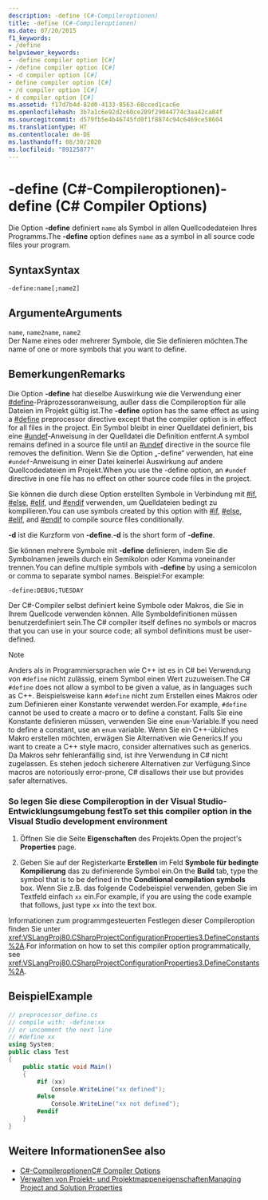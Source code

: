 ```yaml
---
description: -define (C#-Compileroptionen)
title: -define (C#-Compileroptionen)
ms.date: 07/20/2015
f1_keywords:
- /define
helpviewer_keywords:
- -define compiler option [C#]
- /define compiler option [C#]
- -d compiler option [C#]
- define compiler option [C#]
- /d compiler option [C#]
- d compiler option [C#]
ms.assetid: f17d7b4d-82d0-4133-8563-68cced1cac6e
ms.openlocfilehash: 3b7a1c6e92d2c60ce289f29044774c3aa42ca84f
ms.sourcegitcommit: d579fb5e4b46745fd0f1f8874c94c6469ce58604
ms.translationtype: HT
ms.contentlocale: de-DE
ms.lasthandoff: 08/30/2020
ms.locfileid: "89125877"
---
```

# <a name="-define-c-compiler-options"></a><span data-ttu-id="3af7a-103">-define (C#-Compileroptionen)</span><span class="sxs-lookup"><span data-stu-id="3af7a-103">-define (C# Compiler Options)</span></span>
<span data-ttu-id="3af7a-104">Die Option **-define** definiert `name` als Symbol in allen Quellcodedateien Ihres Programms.</span><span class="sxs-lookup"><span data-stu-id="3af7a-104">The **-define** option defines `name` as a symbol in all source code files your program.</span></span>  
  
## <a name="syntax"></a><span data-ttu-id="3af7a-105">Syntax</span><span class="sxs-lookup"><span data-stu-id="3af7a-105">Syntax</span></span>  
  
```console  
-define:name[;name2]  
```  
  
## <a name="arguments"></a><span data-ttu-id="3af7a-106">Argumente</span><span class="sxs-lookup"><span data-stu-id="3af7a-106">Arguments</span></span>  
 <span data-ttu-id="3af7a-107">`name`, `name2`</span><span class="sxs-lookup"><span data-stu-id="3af7a-107">`name`, `name2`</span></span>  
 <span data-ttu-id="3af7a-108">Der Name eines oder mehrerer Symbole, die Sie definieren möchten.</span><span class="sxs-lookup"><span data-stu-id="3af7a-108">The name of one or more symbols that you want to define.</span></span>  
  
## <a name="remarks"></a><span data-ttu-id="3af7a-109">Bemerkungen</span><span class="sxs-lookup"><span data-stu-id="3af7a-109">Remarks</span></span>  
 <span data-ttu-id="3af7a-110">Die Option **-define** hat dieselbe Auswirkung wie die Verwendung einer [#define](../preprocessor-directives/preprocessor-define.md)-Präprozessoranweisung, außer dass die Compileroption für alle Dateien im Projekt gültig ist.</span><span class="sxs-lookup"><span data-stu-id="3af7a-110">The **-define** option has the same effect as using a [#define](../preprocessor-directives/preprocessor-define.md) preprocessor directive except that the compiler option is in effect for all files in the project.</span></span> <span data-ttu-id="3af7a-111">Ein Symbol bleibt in einer Quelldatei definiert, bis eine [#undef](../preprocessor-directives/preprocessor-undef.md)-Anweisung in der Quelldatei die Definition entfernt.</span><span class="sxs-lookup"><span data-stu-id="3af7a-111">A symbol remains defined in a source file until an [#undef](../preprocessor-directives/preprocessor-undef.md) directive in the source file removes the definition.</span></span> <span data-ttu-id="3af7a-112">Wenn Sie die Option „-define“ verwenden, hat eine `#undef`-Anweisung in einer Datei keinerlei Auswirkung auf andere Quellcodedateien im Projekt.</span><span class="sxs-lookup"><span data-stu-id="3af7a-112">When you use the -define option, an `#undef` directive in one file has no effect on other source code files in the project.</span></span>  
  
 <span data-ttu-id="3af7a-113">Sie können die durch diese Option erstellten Symbole in Verbindung mit [#if](../preprocessor-directives/preprocessor-if.md), [#else](../preprocessor-directives/preprocessor-else.md), [#elif](../preprocessor-directives/preprocessor-elif.md), und [#endif](../preprocessor-directives/preprocessor-endif.md) verwenden, um Quelldateien bedingt zu kompilieren.</span><span class="sxs-lookup"><span data-stu-id="3af7a-113">You can use symbols created by this option with [#if](../preprocessor-directives/preprocessor-if.md), [#else](../preprocessor-directives/preprocessor-else.md), [#elif](../preprocessor-directives/preprocessor-elif.md), and [#endif](../preprocessor-directives/preprocessor-endif.md) to compile source files conditionally.</span></span>  
  
 <span data-ttu-id="3af7a-114">**-d** ist die Kurzform von **-define**.</span><span class="sxs-lookup"><span data-stu-id="3af7a-114">**-d** is the short form of **-define**.</span></span>  
  
 <span data-ttu-id="3af7a-115">Sie können mehrere Symbole mit **-define** definieren, indem Sie die Symbolnamen jeweils durch ein Semikolon oder Komma voneinander trennen.</span><span class="sxs-lookup"><span data-stu-id="3af7a-115">You can define multiple symbols with **-define** by using a semicolon or comma to separate symbol names.</span></span> <span data-ttu-id="3af7a-116">Beispiel:</span><span class="sxs-lookup"><span data-stu-id="3af7a-116">For example:</span></span>  
  
```console  
-define:DEBUG;TUESDAY  
```  
  
 <span data-ttu-id="3af7a-117">Der C#-Compiler selbst definiert keine Symbole oder Makros, die Sie in Ihrem Quellcode verwenden können. Alle Symboldefinitionen müssen benutzerdefiniert sein.</span><span class="sxs-lookup"><span data-stu-id="3af7a-117">The C# compiler itself defines no symbols or macros that you can use in your source code; all symbol definitions must be user-defined.</span></span>  
  
> [!NOTE]
> <span data-ttu-id="3af7a-118">Anders als in Programmiersprachen wie C++ ist es in C# bei Verwendung von `#define` nicht zulässig, einem Symbol einen Wert zuzuweisen.</span><span class="sxs-lookup"><span data-stu-id="3af7a-118">The C# `#define` does not allow a symbol to be given a value, as in languages such as C++.</span></span> <span data-ttu-id="3af7a-119">Beispielsweise kann `#define` nicht zum Erstellen eines Makros oder zum Definieren einer Konstante verwendet werden.</span><span class="sxs-lookup"><span data-stu-id="3af7a-119">For example, `#define` cannot be used to create a macro or to define a constant.</span></span> <span data-ttu-id="3af7a-120">Falls Sie eine Konstante definieren müssen, verwenden Sie eine `enum`-Variable.</span><span class="sxs-lookup"><span data-stu-id="3af7a-120">If you need to define a constant, use an `enum` variable.</span></span> <span data-ttu-id="3af7a-121">Wenn Sie ein C++-übliches Makro erstellen möchten, erwägen Sie Alternativen wie Generics.</span><span class="sxs-lookup"><span data-stu-id="3af7a-121">If you want to create a C++ style macro, consider alternatives such as generics.</span></span> <span data-ttu-id="3af7a-122">Da Makros sehr fehleranfällig sind, ist ihre Verwendung in C# nicht zugelassen. Es stehen jedoch sicherere Alternativen zur Verfügung.</span><span class="sxs-lookup"><span data-stu-id="3af7a-122">Since macros are notoriously error-prone, C# disallows their use but provides safer alternatives.</span></span>  
  
### <a name="to-set-this-compiler-option-in-the-visual-studio-development-environment"></a><span data-ttu-id="3af7a-123">So legen Sie diese Compileroption in der Visual Studio-Entwicklungsumgebung fest</span><span class="sxs-lookup"><span data-stu-id="3af7a-123">To set this compiler option in the Visual Studio development environment</span></span>  
  
1. <span data-ttu-id="3af7a-124">Öffnen Sie die Seite **Eigenschaften** des Projekts.</span><span class="sxs-lookup"><span data-stu-id="3af7a-124">Open the project's **Properties** page.</span></span>  
  
2. <span data-ttu-id="3af7a-125">Geben Sie auf der Registerkarte **Erstellen** im Feld **Symbole für bedingte Kompilierung** das zu definierende Symbol ein.</span><span class="sxs-lookup"><span data-stu-id="3af7a-125">On the **Build** tab, type the symbol that is to be defined in the **Conditional compilation symbols** box.</span></span> <span data-ttu-id="3af7a-126">Wenn Sie z.B. das folgende Codebeispiel verwenden, geben Sie im Textfeld einfach `xx` ein.</span><span class="sxs-lookup"><span data-stu-id="3af7a-126">For example, if you are using the code example that follows, just type `xx` into the text box.</span></span>  
  
 <span data-ttu-id="3af7a-127">Informationen zum programmgesteuerten Festlegen dieser Compileroption finden Sie unter <xref:VSLangProj80.CSharpProjectConfigurationProperties3.DefineConstants%2A>.</span><span class="sxs-lookup"><span data-stu-id="3af7a-127">For information on how to set this compiler option programmatically, see <xref:VSLangProj80.CSharpProjectConfigurationProperties3.DefineConstants%2A>.</span></span>  
  
## <a name="example"></a><span data-ttu-id="3af7a-128">Beispiel</span><span class="sxs-lookup"><span data-stu-id="3af7a-128">Example</span></span>  
  
```csharp  
// preprocessor_define.cs  
// compile with: -define:xx  
// or uncomment the next line  
// #define xx  
using System;  
public class Test
{  
    public static void Main()
    {  
        #if (xx)
            Console.WriteLine("xx defined");  
        #else  
            Console.WriteLine("xx not defined");  
        #endif  
    }  
}  
```  
  
## <a name="see-also"></a><span data-ttu-id="3af7a-129">Weitere Informationen</span><span class="sxs-lookup"><span data-stu-id="3af7a-129">See also</span></span>

- [<span data-ttu-id="3af7a-130">C#-Compileroptionen</span><span class="sxs-lookup"><span data-stu-id="3af7a-130">C# Compiler Options</span></span>](./index.md)
- [<span data-ttu-id="3af7a-131">Verwalten von Projekt- und Projektmappeneigenschaften</span><span class="sxs-lookup"><span data-stu-id="3af7a-131">Managing Project and Solution Properties</span></span>](/visualstudio/ide/managing-project-and-solution-properties)
